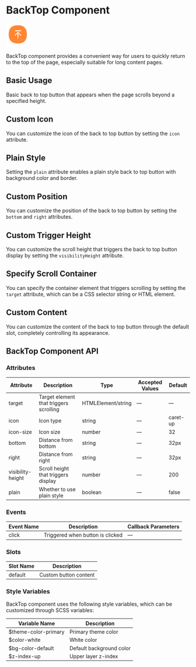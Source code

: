 <script setup lang="ts">
import backTopBasic from '../examples/back-top/basic.vue'
import backTopIcon from '../examples/back-top/icon.vue'
import backTopPlain from '../examples/back-top/plain.vue'
import backTopPosition from '../examples/back-top/position.vue'
import backTopHeight from '../examples/back-top/height.vue'
import backTopTarget from '../examples/back-top/target.vue'
import backTopCustom from '../examples/back-top/custom.vue'
</script>

# BackTop Component

![BackTop Component](/components/back-top.png)

BackTop component provides a convenient way for users to quickly return to the top of the page, especially suitable for long content pages.

## Basic Usage

Basic back to top button that appears when the page scrolls beyond a specified height.

<demo :component="backTopBasic" name="back-top" examples="basic" />

## Custom Icon

You can customize the icon of the back to top button by setting the `icon` attribute.

<demo :component="backTopIcon" name="back-top" examples="icon" />

## Plain Style

Setting the `plain` attribute enables a plain style back to top button with background color and border.

<demo :component="backTopPlain" name="back-top" examples="plain" />

## Custom Position

You can customize the position of the back to top button by setting the `bottom` and `right` attributes.

<demo :component="backTopPosition" name="back-top" examples="position" />

## Custom Trigger Height

You can customize the scroll height that triggers the back to top button display by setting the `visibilityHeight` attribute.

<demo :component="backTopHeight" name="back-top" examples="height" />

## Specify Scroll Container

You can specify the container element that triggers scrolling by setting the `target` attribute, which can be a CSS selector string or HTML element.

<demo :component="backTopTarget" name="back-top" examples="target" />

## Custom Content

You can customize the content of the back to top button through the default slot, completely controlling its appearance.

<demo :component="backTopCustom" name="back-top" examples="custom" />

## BackTop Component API

### Attributes

| Attribute | Description | Type | Accepted Values | Default |
| ----------------- | ---------------------- | ------------------- | ------ | ---------- |
| target | Target element that triggers scrolling | HTMLElement/string | — | — |
| icon | Icon type | string | — | caret-up |
| icon-size | Icon size | number | — | 32 |
| bottom | Distance from bottom | string | — | 32px |
| right | Distance from right | string | — | 32px |
| visibility-height | Scroll height that triggers display | number | — | 200 |
| plain | Whether to use plain style | boolean | — | false |

### Events

| Event Name | Description | Callback Parameters |
| ------ | ------------------ | -------- |
| click | Triggered when button is clicked | — |

### Slots

| Slot Name | Description |
| ------- | ---------------- |
| default | Custom button content |

### Style Variables

BackTop component uses the following style variables, which can be customized through SCSS variables:

| Variable Name | Description |
| --------------------- | -------------- |
| $theme-color-primary | Primary theme color |
| $color-white | White color |
| $bg-color-default | Default background color |
| $z-index-up | Upper layer z-index | 